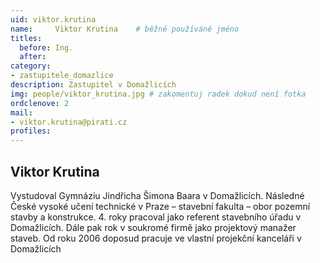 ```yaml
---
uid: viktor.krutina
name:     Viktor Krutina  	# běžně používáné jméno
titles:
  before: Ing.
  after:
category:
- zastupitele_domazlice
description: Zastupitel v Domažlicích
img: people/viktor_krutina.jpg # zakomentuj radek dokud není fotka
ordclenove: 2
mail:
- viktor.krutina@pirati.cz
profiles:
---
```


## Viktor Krutina

Vystudoval Gymnáziu Jindřicha Šimona Baara v Domažlicích. Následné České vysoké učení technické v Praze – stavební fakulta – obor pozemní stavby a konstrukce. 4. roky pracoval jako referent stavebního úřadu v Domažlicích. Dále pak rok v soukromé firmě jako projektový manažer staveb. Od roku 2006 doposud pracuje ve vlastní projekční kanceláři v Domažlicích
